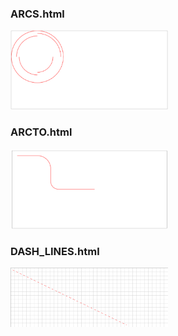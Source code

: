 
<h3>ARCS.html</h3>
<img src="arcs.png" style="width:50%;"/>

<h3>ARCTO.html</h3>
<img src="arcTo.png" style="width:50%;"/>

<h3>DASH_LINES.html</h3>
<img src="dashLine.png" style="width:50%;"/>





